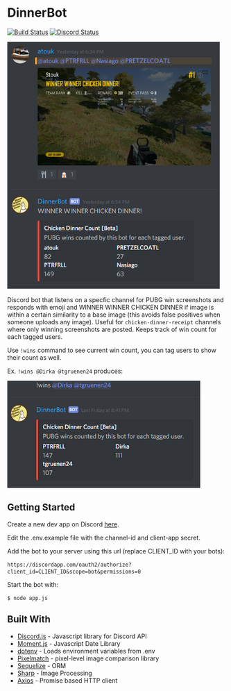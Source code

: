 # DinnerBot

[![Build Status](https://travis-ci.org/PTRFRLL/dinnerbot.svg?branch=master)](https://travis-ci.org/PTRFRLL/dinnerbot)
[![Discord Status](https://discordapp.com/api/guilds/144143242928193537/embed.png)](https://discord.gg)

![Dinner Bot](examples/main.png)

Discord bot that listens on a specfic channel for PUBG win screenshots and responds with emoji and WINNER WINNER CHICKEN DINNER if image is within a certain similarity to a base image (this avoids false positives when someone uploads any image). Useful for `chicken-dinner-receipt` channels where only winning screenshots are posted. Keeps track of win count for each tagged users. 

Use `!wins` command to see current win count, you can tag users to show their count as well.

Ex. `!wins @Dirka @tgruenen24` produces: 

![Win Count](examples/wins.png)

## Getting Started

Create a new dev app on Discord [here](https://discordapp.com/developers/applications/me).

Edit the .env.example file with the channel-id and client-app secret. 

Add the bot to your server using this url (replace CLIENT_ID with your bots):

```
https://discordapp.com/oauth2/authorize?client_id=CLIENT_ID&scope=bot&permissions=0
```

Start the bot with:

```
$ node app.js
```

## Built With

* [Discord.js](https://discord.js.org/#/) - Javascript library for Discord API
* [Moment.js](https://momentjs.com/) - Javascript Date Library
* [dotenv](https://github.com/motdotla/dotenv) - Loads environment variables from .env
* [Pixelmatch](https://github.com/mapbox/pixelmatch) - pixel-level image comparison library
* [Sequelize](http://docs.sequelizejs.com/) - ORM
* [Sharp](https://github.com/lovell/sharp) - Image Processing
* [Axios](https://github.com/axios/axios) - Promise based HTTP client